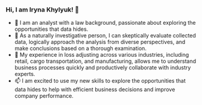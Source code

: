 ### Hi, I am Iryna Khylyuk! 👋

- 🔭 I am an analyst with a law background, passionate about exploring the opportunities that data hides. 
- 🌱 As a naturally investigative person, I can skeptically evaluate collected data, logically approach the analysis from diverse perspectives, and make conclusions based on a thorough examination.
- 👯 My experience in loss adjusting across various industries, including retail, cargo transportation, and manufacturing, allows me to understand business processes quickly and productively collaborate with industry experts. 
- 📫 I am excited to use my new skills to explore the opportunities that data hides to help with efficient business decisions and improve company performance.

<!--
**IrynaKhylyuk/irynakhylyuk** is a ✨ _special_ ✨ repository because its `README.md` (this file) appears on your GitHub profile.

Here are some ideas to get you started:


